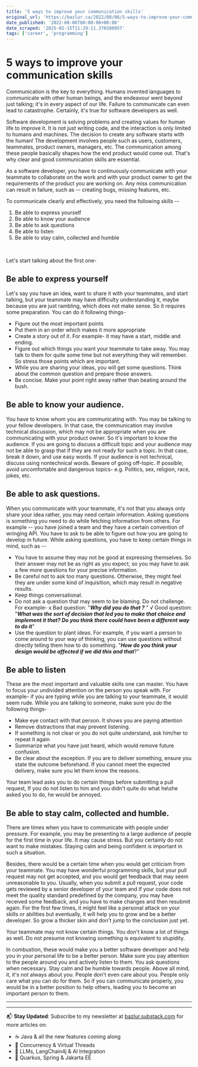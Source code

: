 ```yaml
---
title: '5 ways to improve your communication skills'
original_url: 'https://bazlur.ca/2022/08/06/5-ways-to-improve-your-communication-skills/'
date_published: '2022-08-06T00:00:00+00:00'
date_scraped: '2025-02-15T11:29:11.370380957'
tags: ['career', 'programming']
---
```


5 ways to improve your communication skills
===========================================

Communication is the key to everything. Humans invented languages to communicate with other human beings, and the endeavour went beyond just talking; it's in every aspect of our life. Failure to communicate can even lead to catastrophe. Certainly, it's true for software developers as well.

Software development is solving problems and creating values for human life to improve it. It is not just writing code, and the interaction is only limited to humans and machines. The decision to create any software starts with the human! The development involves people such as users, customers, teammates, product owners, managers, etc. The communication among these people basically shapes how the end product would come out. That's why clear and good communication skills are essential.

As a software developer, you have to continuously communicate with your teammate to collaborate on the work and with your product owner to get the requirements of the product you are working on. Any miss communication can result in failure, such as -- creating bugs, missing features, etc.

To communicate clearly and effectively, you need the following skills --

1. Be able to express yourself
2. Be able to know your audience
3. Be able to ask questions
4. Be able to listen
5. Be able to stay calm, collected and humble

<br />

Let's start talking about the first one-

**Be able to express yourself**
-------------------------------

Let's say you have an idea, want to share it with your teammates, and start talking, but your teammate may have difficulty understanding it, maybe because you are just rambling, which does not make sense. So it requires some preparation. You can do it following things-

* Figure out the most important points
* Put them in an order which makes it more appropriate
* Create a story out of it. For example- it may have a start, middle and ending.
* Figure out which things you want your teammate to take away. You may talk to them for quite some time but not everything they will remember. So stress those points which are important.
* While you are sharing your ideas, you will get some questions. Think about the common question and prepare those answers.
* Be concise. Make your point right away rather than beating around the bush.

**Be able to know your audience.**
----------------------------------

You have to know whom you are communicating with. You may be talking to your fellow developers. In that case, the communication may involve technical discussion, which may not be appropriate when you are communicating with your product owner. So it's important to know the audience. If you are going to discuss a difficult topic and your audience may not be able to grasp that if they are not ready for such a topic. In that case, break it down, and use easy words. If your audience is not technical, discuss using nontechnical words. Beware of going off-topic. If possible, avoid uncomfortable and dangerous topics- e.g. Politics, sex, religion, race, jokes, etc.

**Be able to ask questions.**
-----------------------------

When you communicate with your teammate, it's not that you always only share your idea rather, you may need certain information. Asking questions is something you need to do while fetching information from others. For example -- you have joined a team and they have a certain convention of wringing API. You have to ask to be able to figure out how you are going to develop in future. While asking questions, you have to keep certain things in mind, such as --

* You have to assume they may not be good at expressing themselves. So their answer may not be as right as you expect, so you may have to ask a few more questions for your precise information.
* Be careful not to ask too many questions. Otherwise, they might feel they are under some kind of inquisition, which may result in negative results.
* Keep things conversational.
* Do not ask a question that may seem to be blaming. Do not challenge. For example- x Bad question: "***Why did you do that ?*** " √ Good question: "***What was the sort of decision that led you to make that choice and implement it that? Do you think there could have been a different way to do it***"
* Use the question to plant ideas. For example, if you want a person to come around to your way of thinking, you can use questions without directly telling them how to do something. "***How do you think your design would be affected if we did this and that***?"

**Be able to listen**
---------------------

These are the most important and valuable skills one can master. You have to focus your undivided attention on the person you speak with. For example- if you are typing while you are talking to your teammate, it would seem rude. While you are talking to someone, make sure you do the following things-

* Make eye contact with that person. It shows you are paying attention
* Remove distractions that may prevent listening.
* If something is not clear or you do not quite understand, ask him/her to repeat it again
* Summarize what you have just heard, which would remove future confusion.
* Be clear about the exception. If you are to deliver something, ensure you state the outcome beforehand. If you cannot meet the expected delivery, make sure you let them know the reasons.

Your team lead asks you to do certain things before submitting a pull request, If you do not listen to him and you didn't quite do what he\\she asked you to do, he would be annoyed.

**Be able to stay calm, collected and humble.**
-----------------------------------------------

There are times when you have to communicate with people under pressure. For example, you may be presenting to a large audience of people for the first time in your life. It may cause stress. But you certainly do not want to make mistakes. Staying calm and being confident is important in such a situation.

Besides, there would be a certain time when you would get criticism from your teammate. You may have wonderful programming skills, but your pull request may not get accepted, and you would get feedback that may seem unreasonable to you. Usually, when you submit a pull request, your code gets reviewed by a senior developer of your team and if your code does not meet the quality standard predefined by the company, you may have received some feedback, and you have to make changes and then resubmit again. For the first few times, it might feel like a personal attack on your skills or abilities but eventually, it will help you to grow and be a better developer. So grow a thicker skin and don't jump to the conclusion just yet.

Your teammate may not know certain things. You don't know a lot of things as well. Do not presume not knowing something is equivalent to stupidity.

In combustion, these would make you a better software developer and help you in your personal life to be a better person. Make sure you pay attention to the people around you and actively listen to them. You ask questions when necessary. Stay calm and be humble towards people. Above all mind, it, it's not always about you. People don't even care about you. People only care what you can do for them. So if you can communicate properly, you would be in a better position to help others, leading you to become an important person to them.  

*** ** * ** ***

---

📬 **Stay Updated**: Subscribe to my newsletter at [bazlur.substack.com](https://bazlur.substack.com/) for more articles on:
- ☕ Java & all the new features coming along
- 🧵 Concurrency & Virtual Threads
- 🧠 LLMs, LangChain4j & AI Integration
- 🚀 Quarkus, Spring & Jakarta EE
